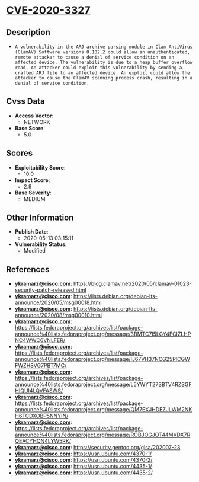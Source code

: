 
# [CVE-2020-3327](https://cve.mitre.org/cgi-bin/cvename.cgi?name=CVE-2020-3327)

## Description

- `A vulnerability in the ARJ archive parsing module in Clam AntiVirus (ClamAV) Software versions 0.102.2 could allow an unauthenticated, remote attacker to cause a denial of service condition on an affected device. The vulnerability is due to a heap buffer overflow read. An attacker could exploit this vulnerability by sending a crafted ARJ file to an affected device. An exploit could allow the attacker to cause the ClamAV scanning process crash, resulting in a denial of service condition.`

## Cvss Data

- **Access Vector**:
  - NETWORK
- **Base Score**:
  - 5.0

## Scores

- **Exploitability Score**:
  - 10.0
- **Impact Score**:
  - 2.9
- **Base Severity**:
  - MEDIUM

## Other Information

- **Publish Date**:
  - 2020-05-13 03:15:11
- **Vulnerability Status**:
  - Modified

## References

- **ykramarz@cisco.com**: https://blog.clamav.net/2020/05/clamav-01023-security-patch-released.html
- **ykramarz@cisco.com**: https://lists.debian.org/debian-lts-announce/2020/05/msg00018.html
- **ykramarz@cisco.com**: https://lists.debian.org/debian-lts-announce/2020/08/msg00010.html
- **ykramarz@cisco.com**: https://lists.fedoraproject.org/archives/list/package-announce%40lists.fedoraproject.org/message/3BMTC7I5LGY4FCIZLHPNC4WWC6VNLFER/
- **ykramarz@cisco.com**: https://lists.fedoraproject.org/archives/list/package-announce%40lists.fedoraproject.org/message/IJ67VH37NCG25PICGWFWZHSVG7PBT7MC/
- **ykramarz@cisco.com**: https://lists.fedoraproject.org/archives/list/package-announce%40lists.fedoraproject.org/message/L5YWYT27SBTV4RZSGFHIQUI4LQVFASWS/
- **ykramarz@cisco.com**: https://lists.fedoraproject.org/archives/list/package-announce%40lists.fedoraproject.org/message/QM7EXJHDEZJLWM2NKH6TCDXOBP5NNYIN/
- **ykramarz@cisco.com**: https://lists.fedoraproject.org/archives/list/package-announce%40lists.fedoraproject.org/message/ROBJOGJOT44MVDX7RQEACYHQN4LYW5RK/
- **ykramarz@cisco.com**: https://security.gentoo.org/glsa/202007-23
- **ykramarz@cisco.com**: https://usn.ubuntu.com/4370-1/
- **ykramarz@cisco.com**: https://usn.ubuntu.com/4370-2/
- **ykramarz@cisco.com**: https://usn.ubuntu.com/4435-1/
- **ykramarz@cisco.com**: https://usn.ubuntu.com/4435-2/
